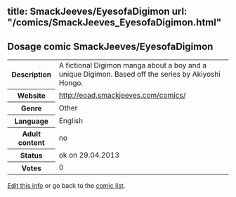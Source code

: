 title: SmackJeeves/EyesofaDigimon
url: "/comics/SmackJeeves_EyesofaDigimon.html"
---
Dosage comic SmackJeeves/EyesofaDigimon
-----------------------------------------

<p id="msg"></p>
<script type="text/javascript">
if (window.location.search === '?edit_info_mail=sent_ok') {
  var elem = document.getElementById("msg");
  elem.innerHTML = 'Edited information sucessfully sent for review, which is usually done daily. Thanks!';
  elem.className = 'ok';
}
</script>
<table class="comicinfo">
<tr>
<th>Description</th><td>A fictional Digimon manga about a boy and a unique Digimon. Based off the series by Akiyoshi Hongo.</td>
</tr>
<tr>
<th>Website</th><td><a href="http://eoad.smackjeeves.com/comics/">http://eoad.smackjeeves.com/comics/</a></td>
</tr>
<tr>
<th>Genre</th><td>Other</td>
</tr>
<tr>
<th>Language</th><td>English</td>
</tr>
<tr>
<th>Adult content</th><td>no</td>
</tr>
<tr>
<th>Status</th><td>ok on 29.04.2013</td>
</tr>
<tr>
<th>Votes</th><td>0</td>
</tr>
</table>

[Edit this info](SmackJeeves_EyesofaDigimon_edit.html) or go back to the [comic list](../comic-index.html).
